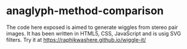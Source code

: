 # anaglyph-method-comparison
The code here exposed is aimed to generate wiggles from stereo pair images. It has been written in HTML5, CSS, JavaScript and is usig SVG filters.
Try it at https://raphikwashere.github.io/wiggle-it/
